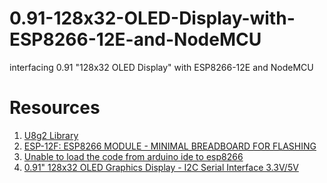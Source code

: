 # 0.91-128x32-OLED-Display-with-ESP8266-12E-and-NodeMCU
interfacing 0.91 "128x32 OLED Display" with ESP8266-12E and NodeMCU

# Resources
1. [U8g2 Library](https://github.com/olikraus/u8g2/wiki)
2. [ESP-12F: ESP8266 MODULE - MINIMAL BREADBOARD FOR FLASHING](http://www.instructables.com/id/ESP-12F-ESP8266-Module-Minimal-Breadboard-for-Flas/)
3. [Unable to load the code from arduino ide to esp8266](https://github.com/esp8266/Arduino/issues/2801#issuecomment-302898993)
4. [0.91" 128x32 OLED  Graphics Display - I2C Serial Interface 3.3V/5V](http://store.logicneed.com/product/1755)
